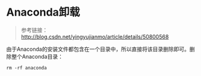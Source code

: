 # Anaconda卸载

>参考链接：
<http://blog.csdn.net/yingyujianmo/article/details/50800568>


由于Anaconda的安装文件都包含在一个目录中，所以直接将该目录删除即可。删除整个Anaconda目录：

    rm -rf anaconda
